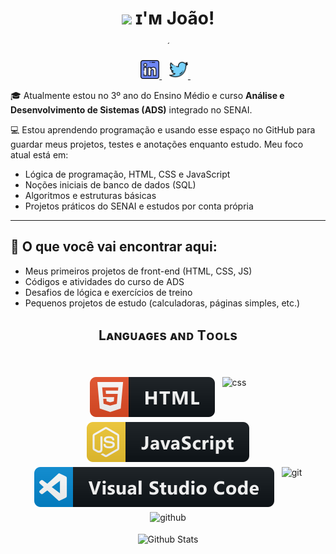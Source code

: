 <div align="center">

# <img src="https://emojis.slackmojis.com/emojis/images/1531849430/4246/blob-sunglasses.gif?1531849430" width="30"/> ɪ'ᴍ João! 
*´*
<br /> 



<p>
  <a href="[https://www.linkedin.com/in/hemant-j-85518a195/](https://www.linkedin.com/in/jo%C3%A3o-victor-moura/)">
    <img height="30" src="https://raw.githubusercontent.com/8bithemant/8bithemant/master/linkedin.png?raw=true">
  </a>&nbsp;&nbsp;
  <a href="https://x.com/joaoomoura0">
    <img height="30" src="https://raw.githubusercontent.com/8bithemant/8bithemant/master/twitter.png?raw=true">
  </a>&nbsp;&nbsp;
  </a>
</p>

</div>
 
<!-- Start Intro -->

🎓 Atualmente estou no 3º ano do Ensino Médio e curso **Análise e Desenvolvimento de Sistemas (ADS)** integrado no SENAI.

💻 Estou aprendendo programação e usando esse espaço no GitHub para guardar meus projetos, testes e anotações enquanto estudo. Meu foco atual está em:

-  Lógica de programação, HTML, CSS e JavaScript  
-  Noções iniciais de banco de dados (SQL)  
-  Algoritmos e estruturas básicas
-  Projetos práticos do SENAI e estudos por conta própria  

---

## 🚀 O que você vai encontrar aqui:

- Meus primeiros projetos de front-end (HTML, CSS, JS)  
- Códigos e atividades do curso de ADS
- Desafios de lógica e exercícios de treino
- Pequenos projetos de estudo (calculadoras, páginas simples, etc.)

<!-- End Intro -->

<!--Languages and Tools Section-->       
<h2 align="center">Lᴀɴɢᴜᴀɢᴇs ᴀɴᴅ Tᴏᴏʟs</h2> 
<picture>
  <source media="(prefers-color-scheme: dark)" srcset="./Skills_Animation_Dark.gif">
  <source media="(prefers-color-scheme: light)" srcset="./Skills_Animation_White.gif">
<br />

  <p align="center">
  <!-- For more icons please follow  https://github.com/MikeCodesDotNET/ColoredBadges -->
  <img src="https://raw.githubusercontent.com/8bithemant/8bithemant/master/svg/dev/languages/html.svg" alt="html" style="vertical-align:top; margin:4px">    
  <img src="https://raw.githubusercontent.com/8bithemant/8bithemant/master/svg/dev/languages/css.svg" alt="css" style="vertical-align:top; margin:4px">
  <img src="https://raw.githubusercontent.com/8bithemant/8bithemant/master/svg/dev/languages/js.svg" alt="js" style="vertical-align:top; margin:4px">
  <img src="https://raw.githubusercontent.com/8bithemant/8bithemant/master/svg/dev/tools/visualstudio_code.svg" alt="vscode" style="vertical-align:top; margin:4px">
  <img src="https://raw.githubusercontent.com/8bithemant/8bithemant/master/svg/dev/tools/git.svg" alt="git" style="vertical-align:top; margin:4px">
  <img src="https://raw.githubusercontent.com/8bithemant/8bithemant/master/svg/dev/services/github.svg" alt="github" style="vertical-align:top; margin:4px">
</p>


<p align="center">
        <img src="https://raw.githubusercontent.com/mayhemantt/mayhemantt/Update/svg/Bottom.svg" alt="Github Stats" />
</p>
